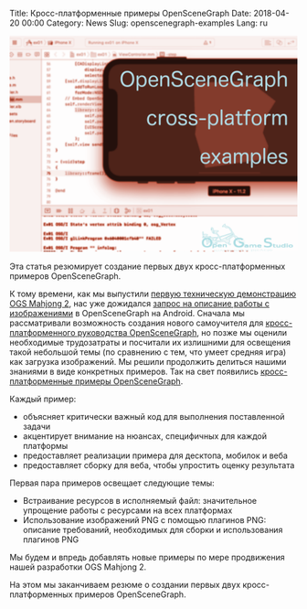 Title: Кросс-платформенные примеры OpenSceneGraph
Date: 2018-04-20 00:00
Category: News
Slug: openscenegraph-examples
Lang: ru

![iOS Simulator отображает куб][screenshot]

Эта статья резюмирует создание первых двух кросс-платформенных примеров OpenSceneGraph.

К тому времени, как мы выпустили [первую техническую демонстрацию OGS Mahjong 2][tech-demo-1], нас уже дожидался [запрос на описание работы с изображениями][android-image-issue] в OpenSceneGraph на Android. Сначала мы рассматривали возможность создания нового самоучителя для [кросс-платформенного руководства OpenSceneGraph][osgcpg], но позже мы оценили необходимые трудозатраты и посчитали их излишними для освещения такой небольшой темы (по сравнению с тем, что умеет средняя игра) как загрузка изображений. Мы решили продолжить делиться нашими знаниями в виде конкретных примеров. Так на свет появились [кросс-платформенные примеры OpenSceneGraph][osgcpe].

Каждый пример:

* объясняет критически важный код для выполнения поставленной задачи
* акцентирует внимание на нюансах, специфичных для каждой платформы
* предоставляет реализации примера для десктопа, мобилок и веба
* предоставляет сборку для веба, чтобы упростить оценку результата

Первая пара примеров освещает следующие темы:

* Встраивание ресурсов в исполняемый файл: значительное упрощение работы с ресурсами на всех платформах
* Использование изображений PNG с помощью плагинов PNG: описание требований, необходимых для сборки и использования плагинов PNG

Мы будем и впредь добавлять новые примеры по мере продвижения нашей разработки OGS Mahjong 2.

На этом мы заканчиваем резюме о создании первых двух кросс-платформенных примеров OpenSceneGraph.


[screenshot]: ../../images/2018-04-20-openscenegraph-examples.png

[tech-demo-1]: mahjong-techdemo1-gameplay.html
[android-image-issue]: https://github.com/OGStudio/openscenegraph-cross-platform-guide/issues/4
[osgcpg]: https://github.com/OGStudio/openscenegraph-cross-platform-guide
[osgcpe]: https://github.com/OGStudio/openscenegraph-cross-platform-examples

